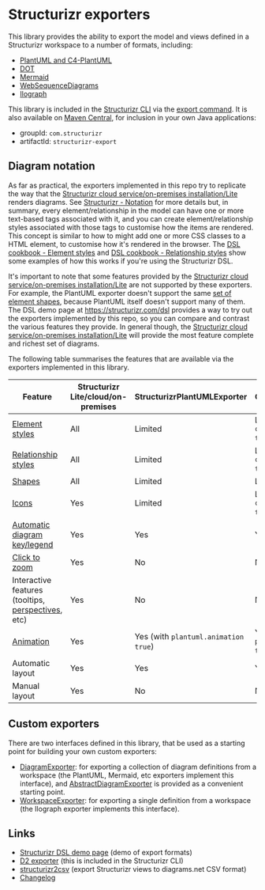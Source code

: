 # Structurizr exporters

This library provides the ability to export the model and views defined in a Structurizr workspace to a number of formats, including:

- [PlantUML and C4-PlantUML](https://github.com/structurizr/export/tree/main/src/main/java/com/structurizr/export/plantuml)
- [DOT](https://github.com/structurizr/export/tree/main/src/main/java/com/structurizr/export/dot)
- [Mermaid](https://github.com/structurizr/export/tree/main/src/main/java/com/structurizr/export/mermaid)
- [WebSequenceDiagrams](https://github.com/structurizr/export/tree/main/src/main/java/com/structurizr/export/websequencediagrams)
- [Ilograph](https://github.com/structurizr/export/tree/main/src/main/java/com/structurizr/export/ilograph)

This library is included in the [Structurizr CLI](https://github.com/structurizr/cli)
via the [export command](https://github.com/structurizr/cli/blob/master/docs/export.md).
It is also available on [Maven Central](https://mvnrepository.com/artifact/com.structurizr/structurizr-export), for inclusion in your own Java applications:

- groupId: `com.structurizr`
- artifactId: `structurizr-export`

## Diagram notation

As far as practical, the exporters implemented in this repo try to replicate the way that the
[Structurizr cloud service/on-premises installation/Lite](https://structurizr.com) renders diagrams.
See [Structurizr - Notation](https://structurizr.com/help/notation) for more details but, in summary,
every element/relationship in the model can have one or more text-based tags associated with it, and you can
create element/relationship styles associated with those tags to customise how the items are rendered.
This concept is similar to how to might add one or more CSS classes to a HTML element, to customise how it's rendered
in the browser.
The [DSL cookbook - Element styles](https://github.com/structurizr/dsl/tree/master/docs/cookbook/element-styles) and
[DSL cookbook - Relationship styles](https://github.com/structurizr/dsl/tree/master/docs/cookbook/relationship-styles)
show some examples of how this works if you're using the Structurizr DSL.

It's important to note that some features provided by the
[Structurizr cloud service/on-premises installation/Lite](https://structurizr.com) are not supported by these exporters.
For example, the PlantUML exporter doesn't support the same [set of element shapes](https://structurizr.com/help/shapes),
because PlantUML itself doesn't support many of them. The DSL demo page at https://structurizr.com/dsl provides a way to
try out the exporters implemented by this repo, so you can compare and contrast the various features they provide.
In general though, the
[Structurizr cloud service/on-premises installation/Lite](https://structurizr.com) will provide the most feature
complete and richest set of diagrams.

The following table summarises the features that are available via the exporters implemented in this library.

| Feature                                                                                         | Structurizr Lite/cloud/on-premises | StructurizrPlantUMLExporter          | C4PlantUMLExporter                    | MermaidExporter | DOTExporter |
|-------------------------------------------------------------------------------------------------|------------------------------------|--------------------------------------|---------------------------------------|-----------------|-------------|
| [Element styles](https://structurizr.com/help/notation#elements)                                | All                                | Limited                              | Limited (with `c4plantuml.tags true`) | Limited         | Limited     |
| [Relationship styles](https://structurizr.com/help/notation#relationships)                      | All                                | Limited                              | Limited (with `c4plantuml.tags true`) | Limited         | Limited     |
| [Shapes](https://structurizr.com/help/shapes)                                                   | All                                | Limited                              | Limited                               | Limited         | Limited     |
| [Icons](https://structurizr.com/help/icons)                                                     | Yes                                | Limited                              | Limited (with `c4plantuml.tags true`) | No              | No          |
| [Automatic diagram key/legend](https://structurizr.com/help/diagram-key)                        | Yes                                | Yes                                  | Yes                                   | No              | No          |
| [Click to zoom](https://structurizr.com/help/diagram-navigation)                                | Yes                                | No                                   | No                                    | No              | No          |
| Interactive features (tooltips, [perspectives](https://structurizr.com/help/perspectives), etc) | Yes                                | No                                   | No                                    | No              | No          |
| [Animation](https://structurizr.com/help/animation)                                             | Yes                                | Yes (with `plantuml.animation true`) | Yes (with `plantuml.animation true`)  | No              | No          |
| Automatic layout                                                                                | Yes                                | Yes                                  | Yes                                   | Yes             | Yes         |
| Manual layout                                                                                   | Yes                                | No                                   | No                                    | No              | No          |

## Custom exporters

There are two interfaces defined in this library, that be used as a starting point for building your own custom exporters:

- [DiagramExporter](https://github.com/structurizr/export/blob/main/src/main/java/com/structurizr/export/DiagramExporter.java): for exporting a collection of diagram definitions from a workspace (the PlantUML, Mermaid, etc exporters implement this interface), and [AbstractDiagramExporter](https://github.com/structurizr/export/blob/main/src/main/java/com/structurizr/export/AbstractDiagramExporter.java) is provided as a convenient starting point.
- [WorkspaceExporter](https://github.com/structurizr/export/blob/main/src/main/java/com/structurizr/export/WorkspaceExporter.java): for exporting a single definition from a workspace (the Ilograph exporter implements this interface).

## Links

- [Structurizr DSL demo page](https://structurizr.com/dsl) (demo of export formats)
- [D2 exporter](https://github.com/goto1134/structurizr-d2-exporter) (this is included in the Structurizr CLI)
- [structurizr2csv](https://gitlab.com/souliane/structurizr2csv/) (export Structurizr views to diagrams.net CSV format)
- [Changelog](docs/changelog.md)